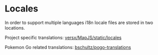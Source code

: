 # Locales

In order to support multiple languages i18n locale files are stored in two locations.

Project specific translations: [versx/MapJS/static/locales]

Pokemon Go related translations: [bschultz/pogo-translations]


[bschultz/pogo-translations]: https://github.com/bschultz/pogo-translations
[versx/MapJS/static/locales]: https://github.com/versx/MapJS/tree/master/static/locales
